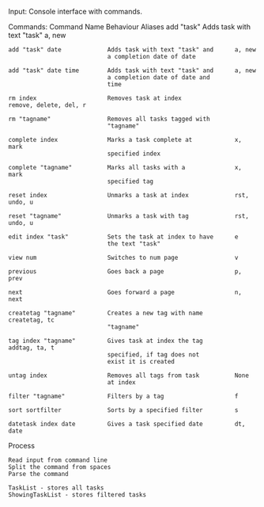 Input:
    Console interface with commands.
    
Commands:
    Command Name                Behaviour                           Aliases
    add "task"                  Adds task with text "task"          a, new

    add "task" date             Adds task with text "task" and      a, new
                                a completion date of date
    
    add "task" date time        Adds task with text "task" and      a, new
                                a completion date of date and
                                time

    rm index                    Removes task at index               remove, delete, del, r

    rm "tagname"                Removes all tasks tagged with
                                "tagname"

    complete index              Marks a task complete at            x, mark
                                specified index

    complete "tagname"          Marks all tasks with a              x, mark
                                specified tag 

    reset index                 Unmarks a task at index             rst, undo, u

    reset "tagname"             Unmarks a task with tag             rst, undo, u

    edit index "task"           Sets the task at index to have      e
                                the text "task"

    view num                    Switches to num page                v 

    previous                    Goes back a page                    p, prev

    next                        Goes forward a page                 n, next

    createtag "tagname"         Creates a new tag with name         createtag, tc   
                                "tagname"

    tag index "tagname"         Gives task at index the tag         addtag, ta, t
                                specified, if tag does not 
                                exist it is created

    untag index                 Removes all tags from task          None
                                at index

    filter "tagname"            Filters by a tag                    f

    sort sortfilter             Sorts by a specified filter         s  
    
    datetask index date         Gives a task specified date         dt, date
    
Process

    Read input from command line
    Split the command from spaces
    Parse the command

    TaskList - stores all tasks
    ShowingTaskList - stores filtered tasks

    
    